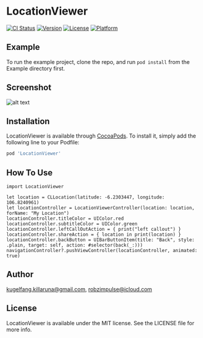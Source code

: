 # LocationViewer

[![CI Status](http://img.shields.io/travis/robzimpulse/LocationViewer.svg?style=flat)](https://travis-ci.org/robzimpulse/LocationViewer)
[![Version](https://img.shields.io/cocoapods/v/LocationViewer.svg?style=flat)](http://cocoapods.org/pods/LocationViewer)
[![License](https://img.shields.io/cocoapods/l/LocationViewer.svg?style=flat)](http://cocoapods.org/pods/LocationViewer)
[![Platform](https://img.shields.io/cocoapods/p/LocationViewer.svg?style=flat)](http://cocoapods.org/pods/LocationViewer)

## Example

To run the example project, clone the repo, and run `pod install` from the Example directory first.

## Screenshot
![alt text](https://github.com/robzimpulse/LocationViewer/blob/master/Screenshot/Simulator%20Screen%20Shot%20-%20iPhone%205s%20-%202018-01-18%20at%2015.19.31.png?raw=true)

## Installation

LocationViewer is available through [CocoaPods](http://cocoapods.org). To install
it, simply add the following line to your Podfile:

```ruby
pod 'LocationViewer'
```

## How To Use

```
import LocationViewer
```

```
let location = CLLocation(latitude: -6.2303447, longitude: 106.8240961)
let locationController = LocationViewerController(location: location, forName: "My Location")
locationController.titleColor = UIColor.red
locationController.subtitleColor = UIColor.green
locationController.leftCallOutAction = { print("left callout") }
locationController.shareAction = { location in print(location) }
locationController.backButton = UIBarButtonItem(title: "Back", style: .plain, target: self, action: #selector(back(_:)))
navigationController?.pushViewController(locationController, animated: true)
```

## Author

kugelfang.killaruna@gmail.com, robzimpulse@icloud.com

## License

LocationViewer is available under the MIT license. See the LICENSE file for more info.
